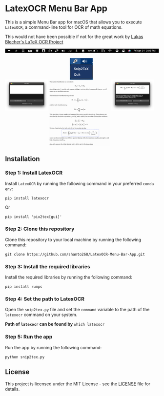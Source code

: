 # LatexOCR Menu Bar App

This is a simple Menu Bar app for macOS that allows you to execute `LatexOCR`, a command-line tool for OCR of math equations.

This would not have been possible if not for the great work by [Lukas Blecher's LaTeX OCR Project](https://github.com/lukas-blecher/LaTeX-OCR)

<div style="display:flex;">
    <img src="assets/bar.png" style="width:100%; margin-right:5px;">
</div>

<br>

<div style="display:flex; align-items:center; justify-content:center;">
    <img src="assets/menu.png" style="width:15%; margin-right:5px;">
    <span style="font-size:20px;"></span>
</div>


<center>
<div style="display:flex;">
    <img src="assets/app.png" style="width:28%;height:100%; margin-left:0px;">
    <img src="assets/action1.png" style="width:40%;margin-right:2px; margin-left:2px;">
    <img src="assets/menu2.png" style="width:28%;height:50%; margin-left:0px;">
</div>
</center>

## Installation

### Step 1: Install LatexOCR

Install `LatexOCR` by running the following command in your preferred `conda env`:

```
pip install latexocr
```

Or

```
pip install 'pix2tex[gui]'
```


### Step 2: Clone this repository

Clone this repository to your local machine by running the following command:

```
git clone https://github.com/shanto268/LatexOCR-Menu-Bar-App.git
```


### Step 3: Install the required libraries

Install the required libraries by running the following command:

```
pip install rumps
```


### Step 4: Set the path to LatexOCR

Open the `snip2tex.py` file and set the `command` variable to the path of the `latexocr` command on your system.

**Path of `latexocr` can be found by** `which latexocr` 


### Step 5: Run the app

Run the app by running the following command:

```
python snip2tex.py
```

## License

This project is licensed under the MIT License - see the [LICENSE](LICENSE) file for details.
